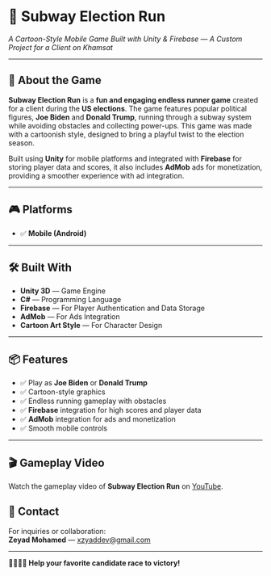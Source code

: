 # 🚉 Subway Election Run  
_A Cartoon-Style Mobile Game Built with Unity & Firebase — A Custom Project for a Client on Khamsat_

---

## 🧠 About the Game

**Subway Election Run** is a **fun and engaging endless runner game** created for a client during the **US elections**. The game features popular political figures, **Joe Biden** and **Donald Trump**, running through a subway system while avoiding obstacles and collecting power-ups. This game was made with a cartoonish style, designed to bring a playful twist to the election season.

Built using **Unity** for mobile platforms and integrated with **Firebase** for storing player data and scores, it also includes **AdMob** ads for monetization, providing a smoother experience with ad integration.

---

## 🎮 Platforms

- ✅ **Mobile (Android)**

---

## 🛠️ Built With

- **Unity 3D** — Game Engine
- **C#** — Programming Language
- **Firebase** — For Player Authentication and Data Storage
- **AdMob** — For Ads Integration
- **Cartoon Art Style** — For Character Design

---

## 📦 Features

- ✅ Play as **Joe Biden** or **Donald Trump**  
- ✅ Cartoon-style graphics  
- ✅ Endless running gameplay with obstacles  
- ✅ **Firebase** integration for high scores and player data  
- ✅ **AdMob** integration for ads and monetization  
- ✅ Smooth mobile controls

---

## 🎬 Gameplay Video

Watch the gameplay video of **Subway Election Run** on [YouTube]((https://youtu.be/z7vkNqHhuZQ?si=SNHmY5Lq-90fz05q)).


## 📧 Contact

For inquiries or collaboration:  
**Zeyad Mohamed** — [xzyaddev@gmail.com](mailto:xzyaddev@gmail.com)

---

**🏃‍♂️🏃‍♀️ Help your favorite candidate race to victory!**
